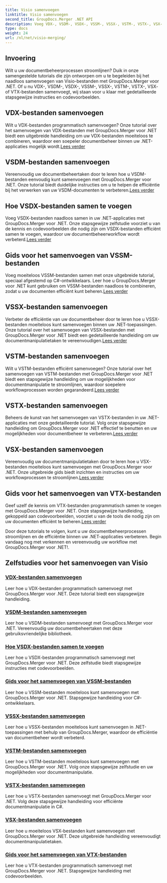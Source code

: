 ```yaml
---
title: Visio samenvoegen
linktitle: Visio samenvoegen
second_title: GroupDocs.Merger .NET API
description: Voeg VDX-, VSDM-, VSDX-, VSSM-, VSSX-, VSTM-, VSTX-, VSX- en VTX-bestanden eenvoudig samen met GroupDocs.Merger voor .NET. Stapsgewijze zelfstudies voor het naadloos samenvoegen van documenten.
type: docs
weight: 24
url: /nl/net/visio-merging/
---
```


## Invoering

Wilt u uw documentbeheerprocessen stroomlijnen? Duik in onze samengestelde tutorials die zijn ontworpen om u te begeleiden bij het naadloos samenvoegen van Visio-bestanden met GroupDocs.Merger voor .NET. Of u nu VDX-, VSDM-, VSDX-, VSSM-, VSSX-, VSTM-, VSTX-, VSX- of VTX-bestanden samenvoegt, wij staan voor u klaar met gedetailleerde stapsgewijze instructies en codevoorbeelden.

## VDX-bestanden samenvoegen

 Wilt u VDX-bestanden programmatisch samenvoegen? Onze tutorial over het samenvoegen van VDX-bestanden met GroupDocs.Merger voor .NET biedt een uitgebreide handleiding om uw VDX-bestanden moeiteloos te combineren, waardoor een soepeler documentbeheer binnen uw .NET-applicaties mogelijk wordt.[Lees verder](./merge-vdx-files/)

## VSDM-bestanden samenvoegen

Vereenvoudig uw documentbeheertaken door te leren hoe u VSDM-bestanden eenvoudig kunt samenvoegen met GroupDocs.Merger voor .NET. Onze tutorial biedt duidelijke instructies om u te helpen de efficiëntie bij het verwerken van uw VSDM-documenten te verbeteren.[Lees verder](./merging-vsdm-files/)

## Hoe VSDX-bestanden samen te voegen

 Voeg VSDX-bestanden naadloos samen in uw .NET-applicaties met GroupDocs.Merger voor .NET. Onze stapsgewijze zelfstudie voorziet u van de kennis en codevoorbeelden die nodig zijn om VSDX-bestanden efficiënt samen te voegen, waardoor uw documentbeheerworkflow wordt verbeterd.[Lees verder](./how-to-merge-vsdx-files/)

## Gids voor het samenvoegen van VSSM-bestanden

 Voeg moeiteloos VSSM-bestanden samen met onze uitgebreide tutorial, speciaal afgestemd op C#-ontwikkelaars. Leer hoe u GroupDocs.Merger voor .NET kunt gebruiken om VSSM-bestanden naadloos te combineren, zodat u uw documenten efficiënt kunt beheren.[Lees verder](./guide-merging-vssm-files/)

## VSSX-bestanden samenvoegen

Verbeter de efficiëntie van uw documentbeheer door te leren hoe u VSSX-bestanden moeiteloos kunt samenvoegen binnen uw .NET-toepassingen. Onze tutorial over het samenvoegen van VSSX-bestanden met GroupDocs.Merger voor .NET biedt een gedetailleerde handleiding om uw documentmanipulatietaken te vereenvoudigen.[Lees verder](./merging-vssx-files/)

## VSTM-bestanden samenvoegen

 Wilt u VSTM-bestanden efficiënt samenvoegen? Onze tutorial over het samenvoegen van VSTM-bestanden met GroupDocs.Merger voor .NET biedt een stapsgewijze handleiding om uw mogelijkheden voor documentmanipulatie te stroomlijnen, waardoor soepelere workflowprocessen worden gegarandeerd.[Lees verder](./merge-vstm-files/)

## VSTX-bestanden samenvoegen

 Beheers de kunst van het samenvoegen van VSTX-bestanden in uw .NET-applicaties met onze gedetailleerde tutorial. Volg onze stapsgewijze handleiding om GroupDocs.Merger voor .NET effectief te benutten en uw mogelijkheden voor documentbeheer te verbeteren.[Lees verder](./merging-vstx-files/)

## VSX-bestanden samenvoegen

Vereenvoudig uw documentmanipulatietaken door te leren hoe u VSX-bestanden moeiteloos kunt samenvoegen met GroupDocs.Merger voor .NET. Onze uitgebreide gids biedt inzichten en instructies om uw workflowprocessen te stroomlijnen.[Lees verder](./merge-vsx-files/)

## Gids voor het samenvoegen van VTX-bestanden

 Geef uzelf de kennis om VTX-bestanden programmatisch samen te voegen met GroupDocs.Merger voor .NET. Onze stapsgewijze handleiding, gekoppeld aan codevoorbeelden, voorziet u van de tools die nodig zijn om uw documenten efficiënt te beheren.[Lees verder](./guide-merging-vtx-files/)

Door deze tutorials te volgen, kunt u uw documentbeheerprocessen stroomlijnen en de efficiëntie binnen uw .NET-applicaties verbeteren. Begin vandaag nog met verkennen en vereenvoudig uw workflow met GroupDocs.Merger voor .NET!.
## Zelfstudies voor het samenvoegen van Visio
### [VDX-bestanden samenvoegen](./merge-vdx-files/)
Leer hoe u VDX-bestanden programmatisch samenvoegt met GroupDocs.Merger voor .NET. Deze tutorial biedt een stapsgewijze handleiding.
### [VSDM-bestanden samenvoegen](./merging-vsdm-files/)
Leer hoe u VSDM-bestanden samenvoegt met GroupDocs.Merger voor .NET. Vereenvoudig uw documentbeheertaken met deze gebruiksvriendelijke bibliotheek.
### [Hoe VSDX-bestanden samen te voegen](./how-to-merge-vsdx-files/)
Leer hoe u VSDX-bestanden programmatisch samenvoegt met GroupDocs.Merger voor .NET. Deze zelfstudie biedt stapsgewijze instructies met codevoorbeelden.
### [Gids voor het samenvoegen van VSSM-bestanden](./guide-merging-vssm-files/)
Leer hoe u VSSM-bestanden moeiteloos kunt samenvoegen met GroupDocs.Merger voor .NET. Stapsgewijze handleiding voor C#-ontwikkelaars.
### [VSSX-bestanden samenvoegen](./merging-vssx-files/)
Leer hoe u VSSX-bestanden moeiteloos kunt samenvoegen in .NET-toepassingen met behulp van GroupDocs.Merger, waardoor de efficiëntie van documentbeheer wordt verbeterd.
### [VSTM-bestanden samenvoegen](./merge-vstm-files/)
Leer hoe u VSTM-bestanden moeiteloos kunt samenvoegen met GroupDocs.Merger voor .NET. Volg onze stapsgewijze zelfstudie en uw mogelijkheden voor documentmanipulatie.
### [VSTX-bestanden samenvoegen](./merging-vstx-files/)
Leer hoe u VSTX-bestanden samenvoegt met GroupDocs.Merger voor .NET. Volg deze stapsgewijze handleiding voor efficiënte documentmanipulatie in C#.
### [VSX-bestanden samenvoegen](./merge-vsx-files/)
Leer hoe u moeiteloos VSX-bestanden kunt samenvoegen met GroupDocs.Merger voor .NET. Deze uitgebreide handleiding vereenvoudigt documentmanipulatietaken.
### [Gids voor het samenvoegen van VTX-bestanden](./guide-merging-vtx-files/)
Leer hoe u VTX-bestanden programmatisch samenvoegt met GroupDocs.Merger voor .NET. Stapsgewijze handleiding met codevoorbeelden.